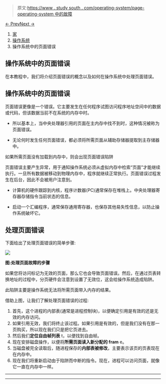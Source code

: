 > 原文:[https://www . study south . com/operating-system/page-operating-system 中的故障](https://www.studytonight.com/operating-system/page-fault-in-operating-system)

[← Prev](/operating-system/copyonwrite-in-operating-system "Copy on Write in OS")[Next →](/operating-system/page-replacement-algorithms-in-operating-system "Page Replacement Algorithm")

<nav aria-label="breadcrumb">

1.  [家](/)
2.  [操作系统](/operating-system)
3.  操作系统中的页面错误

</nav>

<article>

# 操作系统中的页面错误

在本教程中，我们将介绍页面错误的概念以及如何在操作系统中处理页面错误。

## 操作系统中的页面错误

页面错误更像是一个错误。它主要发生在任何程序试图访问程序地址空间中的数据或代码，但该数据当前不在系统的内存中时。

*   所以基本上，当中央处理器引用的页面在主内存中找不到时，这种情况被称为页面错误。

*   无论何时发生任何页面错误，都必须将所需页面从辅助存储器提取到主存储器中。

如果所需页面没有加载到内存中，则会出现页面错误陷阱

页面错误主要产生异常，用于通知操作系统必须从虚拟内存中检索“页面”才能继续执行。一旦所有数据被移动到物理内存中，程序就继续正常执行。页面错误过程发生在后台，因此不会被用户注意到。

*   计算机的硬件跟踪到内核，程序计数器(PC)通常保存在堆栈上。中央处理器寄存器存储指令当前状态的信息。

*   启动一个汇编程序，通常保存通用寄存器，也保存其他易失性信息，以防止操作系统破坏它。

## 处理页面错误

下面给出了处理页面错误的简单步骤:

![](../Images/c665794e254278eaf8c9d214dac883e0.png)

**图:处理页面故障的步骤**

如果您将访问标记为无效的页面，那么它也会导致页面错误。然后，在通过页表转换地址的过程中，分页硬件会注意到设置了无效位，这会给操作系统造成陷阱。

此陷阱主要是操作系统无法将所需页面带入内存的结果。

借助上图，让我们了解处理页面错误的过程:

1.  首先，这个进程的内部表(通常是进程控制块)，以便确定引用是有效的还是无效的内存访问。
2.  如果引用无效，我们将终止该过程。如果引用是有效的，但是我们没有在那一页购买，所以现在我们只是把它页进去。
3.  然后我们**定位自由帧列表** t，以便找到自由帧。
4.  现在安排磁盘操作，以便将**所需页面读入新分配的 fram** e。
5.  当磁盘被完全读取后，随进程保存的**内部表被修改**，主要表示该页的页表现在在内存中。
6.  现在我们将重新启动由于陷阱而中断的指令。现在，进程可以访问页面，就像它一直在内存中一样。

</article>

* * *

* * *